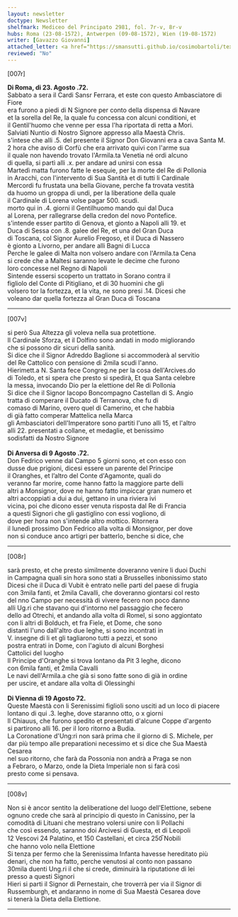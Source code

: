 ```yaml
---
layout: newsletter
doctype: Newsletter
shelfmark: Mediceo del Principato 2981, fol. 7r-v, 8r-v
hubs: Roma (23-08-1572), Antwerpen (09-08-1572), Wien (19-08-1572)
writer: [Gavazzo Giovanni]
attached_letter: <a href="https://smansutti.github.io/cosimobartoli/texts/2981_049/">2981_049</a>
reviewed: "No"
---
```


[007r]  
  
  
<strong>Di Roma, di 23. Agosto .72.</strong>  
Sabbato a sera il Cardi Sansr Ferrara, et este con questo Ambasciatore di Fiore  
era furono a piedi di N Signore per conto della dispensa di Navare  
et la sorella del Re, la quale fu concessa con alcuni conditioni, et  
il Gentil'huomo che venne per essa l'ha riportata di retta a Mori.  
Salviati Nuntio di Nostro Signore appresso alla Maestà Chris.  
s'intese che alli .5. del presente il Signor Don Giovanni era a cava Santa M.  
2 hora che aviso di Corfù che era arrivato quivi con l'arme sua  
il quale non havendo trovato l'Armila.ta Venetia né ordi alcuno  
di quella, si partì alli .x. per andare ad unirsi con essa  
Martedì matta furono fatte le esequie, per la morte del Re di Pollonia  
in Aracchi, con l'intervento di Sua Santità et di tutti li Cardinale  
Mercordi fu frustata una bella Giovane, perche fa trovata vestità  
da huomo un groppa di undi, per la liberatione della quale  
il Cardinale di Lorena volse pagar 500. scudi.  
morto qui in .4. giorni il Gentilhuomo mando qui dal Duca  
al Lorena, per rallegrarse della credon del novo Pontefice.  
s'intende esser partito di Genova, et gionto a Napoli alli 19. et  
Duca di Sessa con .8. galee del Re, et una del Gran Duca  
di Toscana, col Signor Aurelio Fregoso, et il Duca di Nassero  
è gionto a Livorno, per andare alli Bagni di Lucca  
Perche le galee di Malta non volsero andare con l'Armila.ta Cena  
si crede che a Maltesi saranno levate le decime che furono  
loro concesse nel Regno di Napoli  
Sintende essersi scoperto un trattato in Sorano contra il  
figliolo del Conte di Pitigliano, et di 30 huomini che gli  
volsero tor la fortezza, et la vita, ne sono presi .14. Dicesi che  
voleano dar quella fortezza al Gran Duca di Toscana  
  
---  

[007v]  
  
  
si però Sua Altezza gli voleva nella sua protettione.  
Il Cardinale Sforza, et il Dolfino sono andati in modo migliorando  
che si possono dir sicuri della sanità.  
Si dice che il Signor Adreddo Baglione si accommoderà al servitio  
del Re Cattolico con pensione di 2mila scudi l'anno.  
Hierimett.a N. Santa fece Congreg.ne per la cosa dell'Arcives.do  
di Toledo, et si spera che presto si spedirà, Et qua Santa celebre  
la messa, invocando Dio per la elettione del Re di Pollonia  
Si dice che il Signor Iacopo Boncompagno Castellan di S. Angio  
tratta di comperare il Ducato di Terranova, che fu di  
comaso di Marino, overo quel di Camerino, et che habbia  
di già fatto comperar Mattelica nella Marca  
gli Ambasciatori dell'Imperatore sono partiti l'uno alli 15, et l'altro  
alli 22. presentati a collane, et medaglie, et benissimo  
sodisfatti da Nostro Signore  
<br/><strong>Di Anversa di 9 Agosto .72.</strong>  
Don Fedrico venne dal Campo 5 giorni sono, et con esso con  
dusse due prigioni, dicesi essere un parente del Principe  
il Oranghes, et l’altro del Conte d'Agamonte, quali do  
veranno far morire, come hanno fatto la maggiore parte delli  
altri a Monsignor, dove ne hanno fatto impiccar gran numero et  
altri accoppiati a dui a dui, gettano in una riviera ivi  
vicina, poi che dicono esser venuta risposta dal Re di Francia  
a questi Signori che gli gastiglino con essi vogliono, di  
dove per hora non s'intende altro mottico. Ritornera  
il lunedì prossimo Don Fedrico alla volta di Monsignor, per dove  
non si conduce anco artigri per batterlo, benche si dice, che  
  
---  

[008r]  
  
  
sarà presto, et che presto similmente doveranno venire li duoi Duchi  
in Campagna quali sin hora sono stati a Brusselles inbonissimo stato  
Dicesi che il Duca di Vubit è entrato nelle parti del paese di frugia  
con 3mila fanti, et 2mila Cavalli, che doveranno giontarsi col resto  
del nno Campo per necessità di vivere fecero non poco danno  
alli Ug.ri che stavano qui d'intorno nel passaggio che fecero  
dello ad Otrechi, et andando alla volta di Romel, si sono aggiontato  
con li altri di Bolduch, et fra Fiele, et Dome, che sono  
distanti l'uno dall'altro due leghe, si sono incontrati in  
V. insegne di li et gli tagliarono tutti a pezzi, et sono  
postra entrati in Dome, con l'agiuto di alcuni Borghesi  
Cattolici del luogho  
Il Principe d'Oranghe si trova lontano da Pit 3 leghe, dicono  
con 6mila fanti, et 2mila Cavalli  
Le navi dell'Armila.a che già si sono fatte sono di già in ordine  
per uscire, et andare alla volta di Olessinghi  
<br/><strong>Di Vienna di 19 Agosto 72.</strong>  
Queste Maestà con li Serenissimi figlioli sono usciti ad un loco di piacere  
lontano di qui .3. leghe, dove staranno otto, o x giorni  
Il Chiauus, che furono spedito et presentati d'alcune Coppe d'argento  
si partirono alli 16. per il loro ritorno a Budia.  
La Coronatione d'Ung:ri non sarà prima che il giorno di S. Michele, per  
dar più tempo alle preparationi necessimo et si dice che Sua Maestà Cesarea  
nel suo ritorno, che farà da Possonia non andrà a Praga se non  
a Febraro, o Marzo, onde la Dieta Imperiale non si farà così  
presto come si pensava.  
  
---  

[008v]  
  
  
Non si è ancor sentito la deliberatione del luogo dell'Elettione, sebene  
ognuno crede che sarà al principio di questo in Canissino, per la  
comodità di Lituani che mestrano volersi unire con li Pollachi  
che così essendo, saranno doi Arcivesi di Guesta, et di Leopoli  
12 Vescovi 24 Palatino, et 150 Castellani, et circa 250̅ Nobili  
che hanno volo nella Elettione  
Si tenza per fermo che la Serenissima Infanta havesse hereditato più  
denari, che non ha fatto, perche venutosi al conto non passano  
30mila duenti Ung.ri il che si crede, diminuirà la riputatione di lei  
presso a questi Signori  
Hieri si parti il Signor di Pernestain, che troverrà per via il Signor di  
Russemburgh, et andaranno in nome di Sua Maestà Cesarea dove  
si tenerà la Dieta della Elettione.  
  
---  

